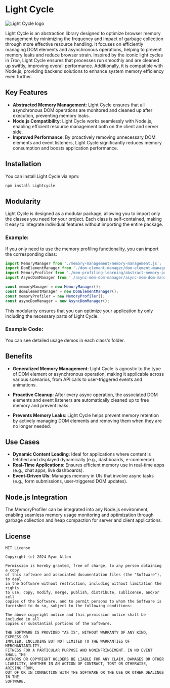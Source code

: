 # Light Cycle

![Light Cycle logo](https://kxmode.com/images/lightcycle-logo.png)

Light Cycle is an abstraction library designed to optimize browser memory management by minimizing the frequency and impact of garbage collection through more effective resource handling. It focuses on efficiently managing DOM elements and asynchronous operations, helping to prevent memory leaks and reduce browser strain. Inspired by the iconic light cycles in *Tron*, Light Cycle ensures that processes run smoothly and are cleaned up swiftly, improving overall performance. Additionally, it is compatible with Node.js, providing backend solutions to enhance system memory efficiency even further.

## Key Features
- **Abstracted Memory Management**: Light Cycle ensures that all asynchronous DOM operations are monitored and cleaned up after execution, preventing memory leaks.
- **Node.js Compatibility**: Light Cycle works seamlessly with Node.js, enabling efficient resource management both on the client and server side.
- **Improved Performance**: By proactively removing unnecessary DOM elements and event listeners, Light Cycle significantly reduces memory consumption and boosts application performance.

## Installation
You can install Light Cycle via npm:

```bash
npm install Lightcycle
```

## Modularity

Light Cycle is designed as a modular package, allowing you to import only the classes you need for your project. Each class is self-contained, making it easy to integrate individual features without importing the entire package.

### Example:

If you only need to use the memory profiling functionality, you can import the corresponding class:

```js
import MemoryManager from './memory-management/memory-management.js';
import DomElementManager from './dom-element-manager/dom-element-manager.js';
import MemoryProfiler from './mem-profiling-learning/abstract-memory-profiling-and-learning.js';
import AsyncDomManager from './async-mem-dom-manager/async-mem-dom-manager.js';

const memoryManager = new MemoryManager();
const domElementManager = new DomElementManager();
const memoryProfiler = new MemoryProfiler();
const asyncDomManager = new AsyncDomManager();
```

This modularity ensures that you can optimize your application by only including the necessary parts of Light Cycle.

### Example Code:

You can see detailed usage demos in each class's folder.

## Benefits

- **Generalized Memory Management**: 
  Light Cycle is agnostic to the type of DOM element or asynchronous operation, making it applicable across various scenarios, from API calls to user-triggered events and animations.
  
- **Proactive Cleanup**: 
  After every async operation, the associated DOM elements and event listeners are automatically cleaned up to free memory and prevent leaks.
  
- **Prevents Memory Leaks**: 
  Light Cycle helps prevent memory retention by actively managing DOM elements and removing them when they are no longer needed.

## Use Cases

- **Dynamic Content Loading**: Ideal for applications where content is fetched and displayed dynamically (e.g., dashboards, e-commerce).
- **Real-Time Applications**: Ensures efficient memory use in real-time apps (e.g., chat apps, live dashboards).
- **Event-Driven UIs**: Manages memory in UIs that involve async tasks (e.g., form submissions, user-triggered DOM updates).

## Node.js Integration
The MemoryProfiler can be integrated into any Node.js environment, enabling seamless memory usage monitoring and optimization through garbage collection and heap compaction for server and client applications.

## License

```
MIT License

Copyright (c) 2024 Ryan Allen

Permission is hereby granted, free of charge, to any person obtaining a copy 
of this software and associated documentation files (the "Software"), to deal 
in the Software without restriction, including without limitation the rights 
to use, copy, modify, merge, publish, distribute, sublicense, and/or sell 
copies of the Software, and to permit persons to whom the Software is 
furnished to do so, subject to the following conditions:

The above copyright notice and this permission notice shall be included in all 
copies or substantial portions of the Software.

THE SOFTWARE IS PROVIDED "AS IS", WITHOUT WARRANTY OF ANY KIND, EXPRESS OR 
IMPLIED, INCLUDING BUT NOT LIMITED TO THE WARRANTIES OF MERCHANTABILITY, 
FITNESS FOR A PARTICULAR PURPOSE AND NONINFRINGEMENT. IN NO EVENT SHALL THE 
AUTHORS OR COPYRIGHT HOLDERS BE LIABLE FOR ANY CLAIM, DAMAGES OR OTHER 
LIABILITY, WHETHER IN AN ACTION OF CONTRACT, TORT OR OTHERWISE, ARISING FROM, 
OUT OF OR IN CONNECTION WITH THE SOFTWARE OR THE USE OR OTHER DEALINGS IN THE 
SOFTWARE.
```